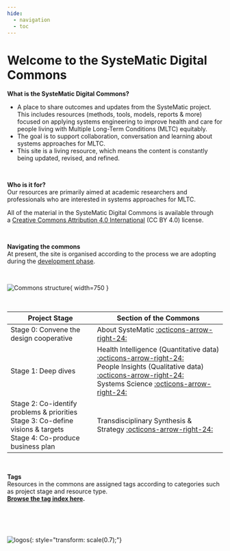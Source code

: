 ```yaml
---
hide:
  - navigation
  - toc
---
```


# Welcome to the SysteMatic Digital Commons


**What is the SysteMatic Digital Commons?**  

- A place to share outcomes and updates from the SysteMatic project. This includes resources (methods, tools, models, reports & more) focused on applying systems engineering to improve health and care for people living with Multiple Long-Term Conditions (MLTC) equitably. 
- The goal is to support collaboration, conversation and learning about systems approaches for MLTC.
- This site is a living resource, which means the content is constantly being updated, revised, and refined.

<br>

**Who is it for?**  
Our resources are primarily aimed at academic researchers and professionals who are interested in systems approaches for MLTC.  


All of the material in the SysteMatic Digital Commons is available through a [Creative Commons Attribution 4.0 International](https://creativecommons.org/licenses/by/4.0/) (CC BY 4.0) license. 

<br>

**Navigating the commons**  
At present, the site is organised according to the process we are adopting during the [development phase](about-systematic/development-stage.md).

<br>

![Commons structure](../assets/commons-structure-navigating.png){ width=750 }

<br>

| Project Stage                                                       | Section of the Commons                                                                                                       |
| ------------------------------------------------------------------- | ---------------------------------------------------------------------------------------------------------------------------- |
| Stage 0: Convene the design cooperative                             | About SysteMatic [:octicons-arrow-right-24:](about.md)                                              |
| Stage 1: Deep dives                                                 | Health Intelligence (Quantitative data) [:octicons-arrow-right-24:](health-intelligence/health-intelligence-overview.md)<br>People Insights (Qualitative data) [:octicons-arrow-right-24:](people-insight/people-insight-overview.md)<br>Systems Science [:octicons-arrow-right-24:](systems-science/systems-science-overview.md) |
| Stage 2: Co-identify problems & priorities <br> Stage 3: Co-define visions & targets <br> Stage 4: Co-produce business plan    | Transdisciplinary Synthesis & Strategy [:octicons-arrow-right-24:](collective-outcomes/collective-outcomes-overview.md)    |

<br>

**Tags**  
Resources in the commons are assigned tags according to categories such as project stage and resource type.  
**[Browse the tag index here](../tags.md).** 

<br>
<br>
<br>

![logos](../assets/homepage-logos.jpg){: style="transform: scale(0.7);"}
